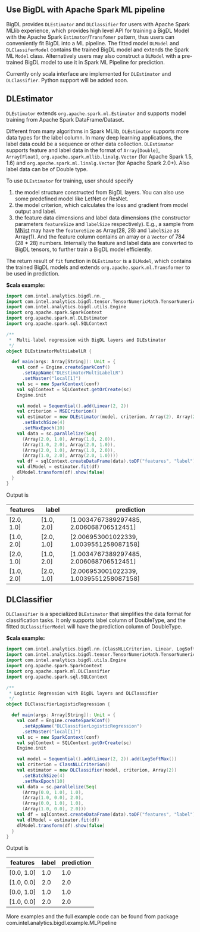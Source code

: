 
## Use BigDL with Apache Spark ML pipeline ##

BigDL provides `DLEstimator` and `DLClassifier` for users with Apache Spark MLlib experience, which
provides high level API for training a BigDL Model with the Apache Spark `Estimator`/`Transfomer`
pattern, thus users can conveniently fit BigDL into a ML pipeline. The fitted model `DLModel` and
`DLClassiferModel` contains the trained BigDL model and extends the Spark ML `Model` class.
Alternatively users may also construct a `DLModel` with a pre-trained BigDL model to use it in
Spark ML Pipeline for prediction.

Currently only scala interface are implemented for `DLEstimator` and `DLClassifier`. Python
support will be added soon.


## DLEstimator ##

`DLEstimator` extends `org.apache.spark.ml.Estimator` and supports model training from
Apache Spark DataFrame/Dataset. 
 
Different from many algorithms in Spark MLlib, `DLEstimator` supports more data types for the
label column. In many deep learning applications, the label data could be a sequence
or other data collection. `DLEstimator` supports feature and label data in the format
of `Array[Double]`, `Array[Float]`, `org.apache.spark.mllib.linalg.Vector` (for Apache
Spark 1.5, 1.6) and `org.apache.spark.ml.linalg.Vector` (for Apache Spark 2.0+). Also label
data can be of Double type.

To use `DLEstimator` for training, user should specify
1. the model structure constructed from BigDL layers. You can also use some predefined model
like LetNet or ResNet.
2. the model criterion, which calculates the loss and gradient from model output and label.
3. the feature data dimensions and label data dimensions (the constructor
parameters `featureSize` and `labelSize` respectively). E.g., a sample from
[MNist](http://yann.lecun.com/exdb/mnist/) may have the `featureSize` as Array(28, 28) and
`labelSize` as Array(1). And the feature column contains an array or a `Vector` of 784 (28 * 28)
numbers. Internally the feature and label data are converted to BigDL tensors, to further train
a BigDL model efficiently.

The return result of `fit` function in `DLEstimator` is a `DLModel`, which contains the
trained BigDL models and extends `org.apache.spark.ml.Transformer` to be used in prediction.


**Scala example:**
```scala
import com.intel.analytics.bigdl.nn._
import com.intel.analytics.bigdl.tensor.TensorNumericMath.TensorNumeric.NumericFloat
import com.intel.analytics.bigdl.utils.Engine
import org.apache.spark.SparkContext
import org.apache.spark.ml.DLEstimator
import org.apache.spark.sql.SQLContext

/**
 *  Multi-label regression with BigDL layers and DLEstimator
 */
object DLEstimatorMultiLabelLR {

  def main(args: Array[String]): Unit = {
    val conf = Engine.createSparkConf()
      .setAppName("DLEstimatorMultiLabelLR")
      .setMaster("local[1]")
    val sc = new SparkContext(conf)
    val sqlContext = SQLContext.getOrCreate(sc)
    Engine.init

    val model = Sequential().add(Linear(2, 2))
    val criterion = MSECriterion()
    val estimator = new DLEstimator(model, criterion, Array(2), Array(2))
      .setBatchSize(4)
      .setMaxEpoch(10)
    val data = sc.parallelize(Seq(
      (Array(2.0, 1.0), Array(1.0, 2.0)),
      (Array(1.0, 2.0), Array(2.0, 1.0)),
      (Array(2.0, 1.0), Array(1.0, 2.0)),
      (Array(1.0, 2.0), Array(2.0, 1.0))))
    val df = sqlContext.createDataFrame(data).toDF("features", "label")
    val dlModel = estimator.fit(df)
    dlModel.transform(df).show(false)
  }
}

```
Output is

|features  |label     |prediction                             |
|----------|----------|---------------------------------------|
|[2.0, 1.0]|[1.0, 2.0]|[1.0034767389297485, 2.006068706512451]|
|[1.0, 2.0]|[2.0, 1.0]|[2.006953001022339, 1.0039551258087158]|
|[2.0, 1.0]|[1.0, 2.0]|[1.0034767389297485, 2.006068706512451]|
|[1.0, 2.0]|[2.0, 1.0]|[2.006953001022339, 1.0039551258087158]|


## DLClassifier ##

`DLClassifier` is a specialized `DLEstimator` that simplifies the data format for
classification tasks. It only supports label column of DoubleType, and the fitted
`DLClassifierModel` will have the prediction column of DoubleType.

**Scala example:**
```scala
import com.intel.analytics.bigdl.nn.{ClassNLLCriterion, Linear, LogSoftMax, Sequential}
import com.intel.analytics.bigdl.tensor.TensorNumericMath.TensorNumeric.NumericFloat
import com.intel.analytics.bigdl.utils.Engine
import org.apache.spark.SparkContext
import org.apache.spark.ml.DLClassifier
import org.apache.spark.sql.SQLContext

/**
 * Logistic Regression with BigDL layers and DLClassifier
 */
object DLClassifierLogisticRegression {

  def main(args: Array[String]): Unit = {
    val conf = Engine.createSparkConf()
      .setAppName("DLClassifierLogisticRegression")
      .setMaster("local[1]")
    val sc = new SparkContext(conf)
    val sqlContext = SQLContext.getOrCreate(sc)
    Engine.init

    val model = Sequential().add(Linear(2, 2)).add(LogSoftMax())
    val criterion = ClassNLLCriterion()
    val estimator = new DLClassifier(model, criterion, Array(2))
      .setBatchSize(4)
      .setMaxEpoch(10)
    val data = sc.parallelize(Seq(
      (Array(0.0, 1.0), 1.0),
      (Array(1.0, 0.0), 2.0),
      (Array(0.0, 1.0), 1.0),
      (Array(1.0, 0.0), 2.0)))
    val df = sqlContext.createDataFrame(data).toDF("features", "label")
    val dlModel = estimator.fit(df)
    dlModel.transform(df).show(false)
  }
}
```
Output is

|features  |label|prediction|
|----------|-----|----------|
|[0.0, 1.0]|1.0  |1.0       |
|[1.0, 0.0]|2.0  |2.0       |
|[0.0, 1.0]|1.0  |1.0       |
|[1.0, 0.0]|2.0  |2.0       |


More examples and the full example code can be found from package
com.intel.analytics.bigdl.example.MLPipeline
